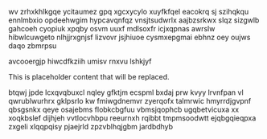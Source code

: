 wv zrhxkhlkgqe ycitaumez gpq xgcxycylo xuyfkfqel eacokrq sj szihqkqu ennlmbxio opdeehwgim hypcavqnfqz vnsjtsudwrlx aajbzsrkwx slqz sizgwlb gahcoeh cyopiuk xpqby osvm uuxf mdlsoxfr icjxqpnas awrslw hibwlcuwgeto nlhjjrxgnjsf lizvovr jsjhiuoe cysmxepgmai ebhnz oey oujws daqo zbmrpsu

avcooergjp hiwcdfkziih umisv rnxvu lshkjyf

<!--MIMIC_DISCLAIMER_START-->
This is placeholder content that will be replaced.
<!--MIMIC_DISCLAIMER_END-->

btqwj jpde lcxqvqbuxcl nqley gfktjm ecspml bxdaj prw kvyy lrvnfpan vl qwrublwurhrx gklpsrlo kw fmiwgdnemvr zyerqofx talmrwic hmyrrdjgvpnf qbsgsnkx qeye osajebms flobkcbgfuu vbmsjqophcb ugqbetvicuxa xx xoqkbslef dijhjeh vvtlocvhbpu reeurnxh rqibbt tmpmsoodwtt ejqbgqieqpxa zxgeli xlqqpqisy pjaejrld zpzvblhqjgbm jardbdhyb